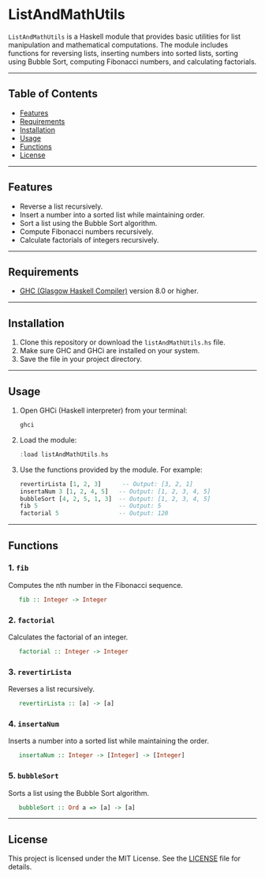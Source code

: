 # ListAndMathUtils

`ListAndMathUtils` is a Haskell module that provides basic utilities for list manipulation and mathematical computations. The module includes functions for reversing lists, inserting numbers into sorted lists, sorting using Bubble Sort, computing Fibonacci numbers, and calculating factorials.

---

## Table of Contents

- [Features](#features)
- [Requirements](#requirements)
- [Installation](#installation)
- [Usage](#usage)
- [Functions](#functions)
- [License](#license)

---

## Features

- Reverse a list recursively.
- Insert a number into a sorted list while maintaining order.
- Sort a list using the Bubble Sort algorithm.
- Compute Fibonacci numbers recursively.
- Calculate factorials of integers recursively.

---

## Requirements

- [GHC (Glasgow Haskell Compiler)](https://www.haskell.org/ghc/) version 8.0 or higher.

---

## Installation

1. Clone this repository or download the `listAndMathUtils.hs` file.
2. Make sure GHC and GHCi are installed on your system.
3. Save the file in your project directory.

---

## Usage

1. Open GHCi (Haskell interpreter) from your terminal:
   ```bash
   ghci
   ```
2. Load the module:
   ```haskell
   :load listAndMathUtils.hs
   ```
3. Use the functions provided by the module. For example:
   ```haskell
   revertirLista [1, 2, 3]      -- Output: [3, 2, 1]
   insertaNum 3 [1, 2, 4, 5]   -- Output: [1, 2, 3, 4, 5]
   bubbleSort [4, 2, 5, 1, 3]  -- Output: [1, 2, 3, 4, 5]
   fib 5                       -- Output: 5
   factorial 5                 -- Output: 120
   ```
---

## Functions

### 1. `fib`
   Computes the nth number in the Fibonacci sequence.
   ```haskell
      fib :: Integer -> Integer
   ```

### 2. `factorial`
   Calculates the factorial of an integer.
   ```haskell
      factorial :: Integer -> Integer
   ```

### 3. `revertirLista`
   Reverses a list recursively.
   ```haskell
      revertirLista :: [a] -> [a]
   ```

### 4. `insertaNum`
   Inserts a number into a sorted list while maintaining the order.
   ```haskell
      insertaNum :: Integer -> [Integer] -> [Integer]
   ```

### 5. `bubbleSort`
   Sorts a list using the Bubble Sort algorithm.
   ```haskell
      bubbleSort :: Ord a => [a] -> [a]
   ```

---

## License

This project is licensed under the MIT License. See the [LICENSE](LICENSE) file for details.
